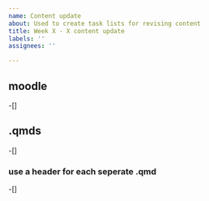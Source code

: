 ```yaml
---
name: Content update
about: Used to create task lists for revising content
title: Week X - X content update
labels: ''
assignees: ''

---
```


## moodle
-[]

## .qmds
-[]

### use a header for each seperate .qmd
-[]
